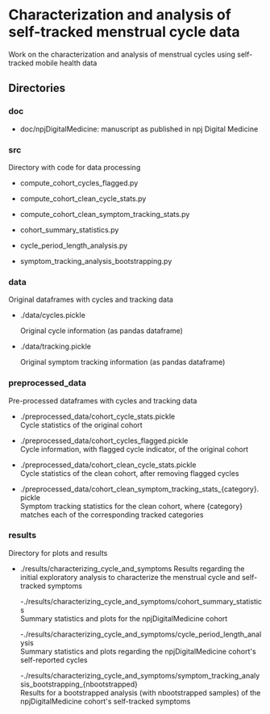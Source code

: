 # Characterization and analysis of self-tracked menstrual cycle data

Work on the characterization and analysis of menstrual cycles using self-tracked mobile health data

## Directories

### doc

- doc/npjDigitalMedicine: manuscript as published in npj Digital Medicine

### src

Directory with code for data processing

- compute_cohort_cycles_flagged.py

- compute_cohort_clean_cycle_stats.py

- compute_cohort_clean_symptom_tracking_stats.py

- cohort_summary_statistics.py

- cycle_period_length_analysis.py

- symptom_tracking_analysis_bootstrapping.py

### data

Original dataframes with cycles and tracking data
- ./data/cycles.pickle

    Original cycle information (as pandas dataframe)

- ./data/tracking.pickle

    Original symptom tracking information (as pandas dataframe)

### preprocessed_data

Pre-processed dataframes with cycles and tracking data

- ./preprocessed_data/cohort_cycle_stats.pickle  
    Cycle statistics of the original cohort

- ./preprocessed_data/cohort_cycles_flagged.pickle  
    Cycle information, with flagged cycle indicator, of the original cohort

- ./preprocessed_data/cohort_clean_cycle_stats.pickle  
    Cycle statistics of the clean cohort, after removing flagged cycles

- ./preprocessed_data/cohort_clean_symptom_tracking_stats_{category}.pickle  
    Symptom tracking statistics for the clean cohort, where {category} matches each of the corresponding tracked categories

### results

Directory for plots and results

- ./results/characterizing_cycle_and_symptoms
    Results regarding the initial exploratory analysis to characterize the menstrual cycle and self-tracked symptoms
    
    -./results/characterizing_cycle_and_symptoms/cohort_summary_statistics  
        Summary statistics and plots for the npjDigitalMedicine cohort

    -./results/characterizing_cycle_and_symptoms/cycle_period_length_analysis  
        Summary statistics and plots regarding the npjDigitalMedicine cohort's self-reported cycles

    -./results/characterizing_cycle_and_symptoms/symptom_tracking_analysis_bootstrapping_{nbootstrapped}  
        Results for a bootstrapped analysis (with nbootstrapped samples) of the npjDigitalMedicine cohort's self-tracked symptoms 
